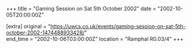 +++
title = "Gaming Session on Sat 5th October 2002"
date = "2002-10-05T20:00:00Z"

[extra]
original = "https://uwcs.co.uk/events/gaming-session-on-sat-5th-october-2002-1474488933428/"    
end_time = "2002-10-06T03:00:00Z"
location = "Ramphal R0.03/4"
+++



